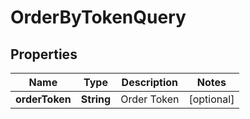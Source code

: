 

# OrderByTokenQuery


## Properties

| Name | Type | Description | Notes |
|------------ | ------------- | ------------- | -------------|
|**orderToken** | **String** | Order Token |  [optional] |



